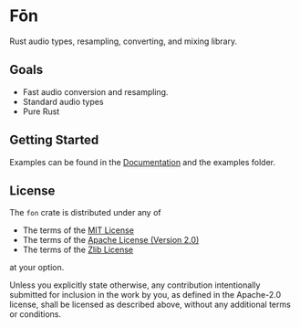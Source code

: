 # Fōn
Rust audio types, resampling, converting, and mixing library.

## Goals
- Fast audio conversion and resampling.
- Standard audio types
- Pure Rust

## Getting Started
Examples can be found in the [Documentation](https://docs.rs/fon) and the
examples folder.

## License
The `fon` crate is distributed under any of

- The terms of the
  [MIT License](https://github.com/AldaronLau/fon/blob/master/LICENSE-MIT)
- The terms of the
  [Apache License (Version 2.0)](https://github.com/AldaronLau/fon/blob/master/LICENSE-APACHE)
- The terms of the
  [Zlib License](https://github.com/AldaronLau/fon/blob/master/LICENSE-ZLIB)

at your option.

Unless you explicitly state otherwise, any contribution intentionally submitted
for inclusion in the work by you, as defined in the Apache-2.0 license, shall be
licensed as described above, without any additional terms or conditions.
